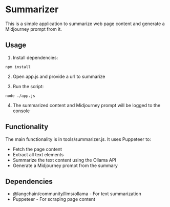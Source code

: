 # Summarizer

This is a simple application to summarize web page content and generate a Midjourney prompt from it.

## Usage

1. Install dependencies:


`npm install`


2. Open app.js and provide a url to summarize

3. Run the script:

`node ./app.js`

4. The summarized content and Midjourney prompt will be logged to the console

## Functionality

The main functionality is in tools/summarizer.js. It uses Puppeteer to:

- Fetch the page content 
- Extract all text elements
- Summarize the text content using the Ollama API
- Generate a Midjourney prompt from the summary

## Dependencies

- @langchain/community/llms/ollama - For text summarization
- Puppeteer - For scraping page content

